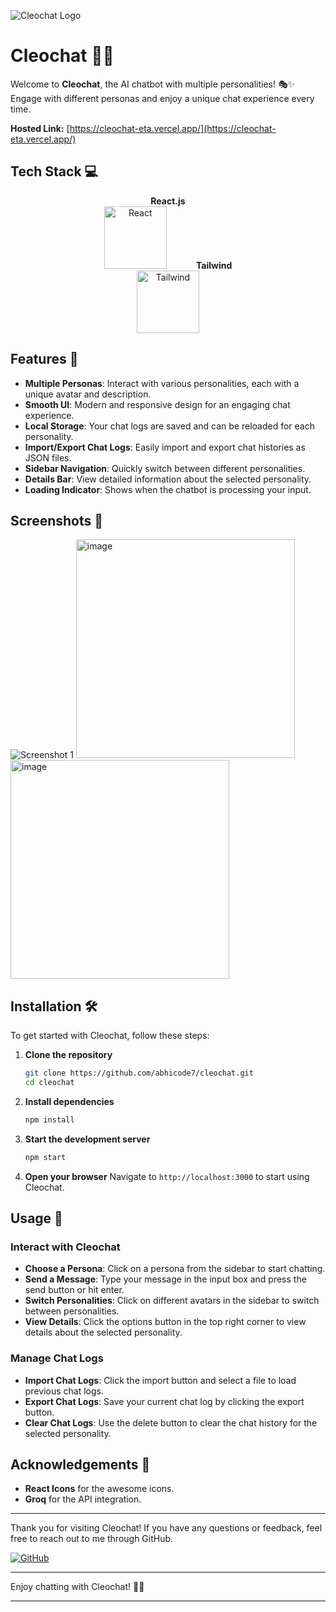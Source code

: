 ![Cleochat Logo](https://cleochat-eta.vercel.app/logo.png) 

# Cleochat 🤖💬

Welcome to **Cleochat**, the AI chatbot with multiple personalities! 🎭✨ Engage with different personas and enjoy a unique chat experience every time.

**Hosted Link:** [https://cleochat-eta.vercel.app/](https://cleochat-eta.vercel.app/)

## Tech Stack 💻
<p align="center">
  <strong>React.js</strong><br>
  <img width="100" alt="React" src="https://cdn.iconscout.com/icon/free/png-256/free-react-1-282599.png">
  &nbsp;&nbsp;&nbsp;&nbsp;&nbsp;&nbsp;&nbsp;&nbsp;&nbsp;&nbsp;
  <strong>Tailwind</strong><br>
  <img width="100" alt="Tailwind" src="https://encrypted-tbn0.gstatic.com/images?q=tbn:ANd9GcTeKPw4CK4jcH7udsFHZdiB3iIOuI3fUCsxUZosXy4Y1yd25NA-dzCBPrSDIhg1BwObl3w&usqp=CAU">
</p>


## Features 🚀
- **Multiple Personas**: Interact with various personalities, each with a unique avatar and description.
- **Smooth UI**: Modern and responsive design for an engaging chat experience.
- **Local Storage**: Your chat logs are saved and can be reloaded for each personality.
- **Import/Export Chat Logs**: Easily import and export chat histories as JSON files.
- **Sidebar Navigation**: Quickly switch between different personalities.
- **Details Bar**: View detailed information about the selected personality.
- **Loading Indicator**: Shows when the chatbot is processing your input.

## Screenshots 📸
![Screenshot 1](https://github.com/abhicode7/cleochat/assets/87370756/ab02f864-4b64-4afd-afad-c63943642567)
<img width="350" alt="image" src="https://github.com/abhicode7/cleochat/assets/87370756/d6fc02bd-cce6-4200-80bc-2691e5198414">
<img width="350" alt="image" src="https://github.com/abhicode7/cleochat/assets/87370756/f2b0f77c-f74e-460e-b6fc-4eeadf77e23e">

## Installation 🛠️
To get started with Cleochat, follow these steps:

1. **Clone the repository**
   ```sh
   git clone https://github.com/abhicode7/cleochat.git
   cd cleochat
   ```

2. **Install dependencies**
   ```sh
   npm install
   ```

3. **Start the development server**
   ```sh
   npm start
   ```

4. **Open your browser**
   Navigate to `http://localhost:3000` to start using Cleochat.

## Usage 📝
### Interact with Cleochat
- **Choose a Persona**: Click on a persona from the sidebar to start chatting.
- **Send a Message**: Type your message in the input box and press the send button or hit enter.
- **Switch Personalities**: Click on different avatars in the sidebar to switch between personalities.
- **View Details**: Click the options button in the top right corner to view details about the selected personality.

### Manage Chat Logs
- **Import Chat Logs**: Click the import button and select a file to load previous chat logs.
- **Export Chat Logs**: Save your current chat log by clicking the export button.
- **Clear Chat Logs**: Use the delete button to clear the chat history for the selected personality.

## Acknowledgements 🙌
- **React Icons** for the awesome icons.
- **Groq** for the API integration.

---

Thank you for visiting Cleochat! If you have any questions or feedback, feel free to reach out to me through GitHub.

[![GitHub](https://img.shields.io/badge/GitHub-Abhiroop-181717?style=for-the-badge&logo=github)](https://github.com/abhicode7)

---

Enjoy chatting with Cleochat! 🌟✨

---
